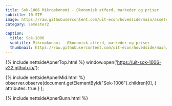 ```yaml
---
title: Sok-1006 Mikroøkonomi - Økonomisk atferd, markeder og priser
subtitle: 10 STP
image: https://raw.githubusercontent.com/uit-econ/hovedside/main/assets/img/Sok-1006.jpg
category: semester2

caption:
  title: Sok-1006
  subtitle: Mikroøkonomi - Økonomisk atferd, markeder og priser
  thumbnail: https://raw.githubusercontent.com/uit-econ/hovedside/main/assets/img/Sok-1006.jpg
---
```

{% include nettsideApnerTop.html %}
window.open('https://uit-sok-1006-v22.github.io/');

{% include nettsideApnerMid.html %} 
observer.observe(document.getElementById("Sok-1006").children[0], { attributes: true } );

{% include nettsideApnerBunn.html %}

